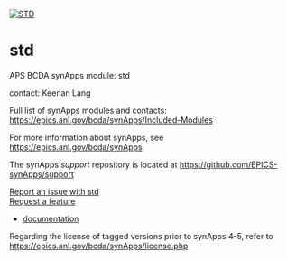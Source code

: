 [![STD](https://github.com/epics-modules/std/actions/workflows/ci-scripts-build.yml/badge.svg)](https://github.com/epics-modules/std/actions/workflows/ci-scripts-build.yml)

# std
APS BCDA synApps module: std

contact: Keenan Lang

Full list of synApps modules and contacts: 
  https://epics.anl.gov/bcda/synApps/Included-Modules

For more information about synApps, see
   https://epics.anl.gov/bcda/synApps
   
The synApps *support* repository is located at 
https://github.com/EPICS-synApps/support

[Report an issue with std](https://github.com/epics-modules/std/issues/new?title=%20ISSUE%20NAME%20HERE&body=**Describe%20the%20issue**%0A%0A**Steps%20to%20reproduce**%0A1.%20Step%20one%0A2.%20Step%20two%0A3.%20Step%20three%0A%0A**Expected%20behaivour**%0A%0A**Actual%20behaviour**%0A%0A**Build%20Environment**%0AArchitecture:%0AEpics%20Base%20Version:%0ADependent%20Module%20Versions:&labels=bug)  
[Request a feature](https://github.com/epics-modules/std/issues/new?title=%20FEATURE%20SHORT%20DESCRIPTION&body=**Feature%20Long%20Description**%0A%0A**Why%20should%20this%20be%20added?**%0A&labels=enhancement)

* [documentation](https://github.com/epics-modules/std/blob/master/documentation/README.md)

Regarding the license of tagged versions prior to synApps 4-5,
refer to https://epics.anl.gov/bcda/synApps/license.php
